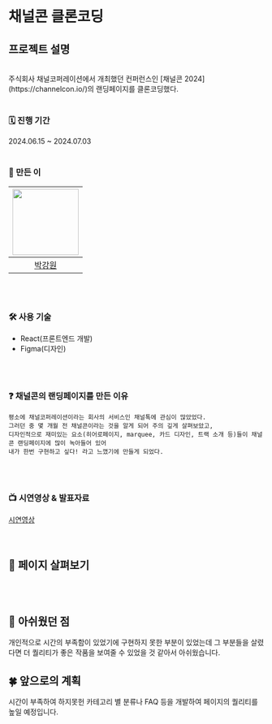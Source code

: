 # 채널콘  클론코딩


## 프로젝트 설명
<br>
주식회사 채널코퍼레이션에서 개최했던 컨퍼런스인 [채널콘 2024](https://channelcon.io/)의 랜딩페이지를 클론코딩했다.
<br>
<br>

### 🗓 진행 기간

2024.06.15 ~ 2024.07.03
<br>
<br>

### 👬 만든 이

<img src="https://avatars.githubusercontent.com/u/97615164?v=4"  width="130"/>|
|:-:|
[박강원](https://github.com/akns27)|
<br>
<br>


### 🛠️ 사용 기술

- React(프론트엔드 개발)
- Figma(디자인)
<br>
<br>

### ❓ 채널콘의 랜딩페이지를 만든 이유

```
평소에 채널코퍼레이션이라는 회사의 서비스인 채널톡에 관심이 많았었다.
그러던 중 몇 개월 전 채널콘이라는 것을 알게 되어 주의 깊게 살펴보았고,
디자인적으로 재미있는 요소(히어로페이지, marquee, 카드 디자인, 트랙 소개 등)들이 채널콘 랜딩페이지에 많이 녹아들어 있어
내가 한번 구현하고 싶다! 라고 느꼈기에 만들게 되었다.
```
<br>
<br>

### 📺 시연영상 & 발표자료

[시연영상](http://naver.me/5YFuPlt1)<br/>
<br>
<br>
## 🔎 페이지 살펴보기
<br>
<br>

## 🥹 아쉬웠던 점
개인적으로 시간의 부족함이 있었기에 구현하지 못한 부분이 있었는데 그 부분들을 살렸다면 더 퀄리티가 좋은 작품을 보여줄 수 있었을 것 같아서 아쉬웠습니다.

## 🍀 앞으로의 계획
시간이 부족하여 하지못헌 카테고리 별 분류나 FAQ 등을 개발하여 페이지의 퀄리티를 높일 예정입니다.



